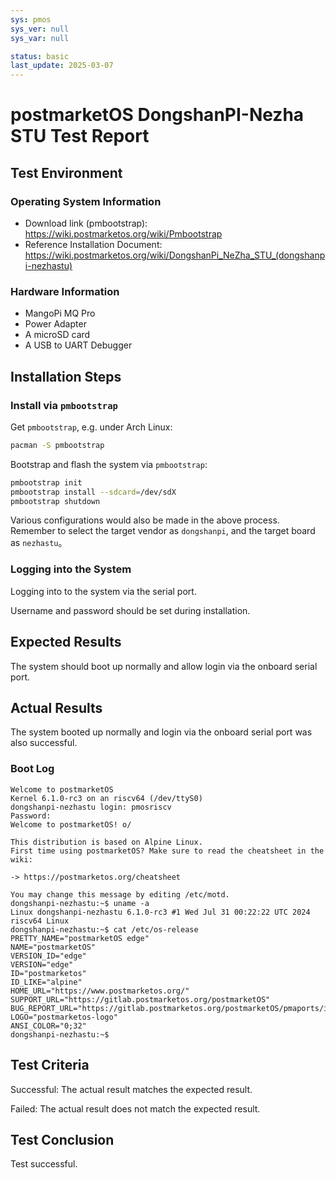 ```yaml
---
sys: pmos
sys_ver: null
sys_var: null

status: basic
last_update: 2025-03-07
---
```


# postmarketOS DongshanPI-Nezha STU Test Report

## Test Environment

### Operating System Information

- Download link (pmbootstrap): https://wiki.postmarketos.org/wiki/Pmbootstrap
- Reference Installation Document: https://wiki.postmarketos.org/wiki/DongshanPi_NeZha_STU_(dongshanpi-nezhastu)

### Hardware Information

- MangoPi MQ Pro
- Power Adapter
- A microSD card
- A USB to UART Debugger

## Installation Steps

### Install via `pmbootstrap`

Get `pmbootstrap`, e.g. under Arch Linux:
```bash
pacman -S pmbootstrap
```

Bootstrap and flash the system via `pmbootstrap`:
```bash
pmbootstrap init
pmbootstrap install --sdcard=/dev/sdX
pmbootstrap shutdown
```

Various configurations would also be made in the above process. Remember to select the target vendor as `dongshanpi`, and the target board as `nezhastu`。

### Logging into the System

Logging into to the system via the serial port.

Username and password should be set during installation.

## Expected Results

The system should boot up normally and allow login via the onboard serial port.

## Actual Results

The system booted up normally and login via the onboard serial port was also successful.

### Boot Log

```log
Welcome to postmarketOS
Kernel 6.1.0-rc3 on an riscv64 (/dev/ttyS0)
dongshanpi-nezhastu login: pmosriscv
Password: 
Welcome to postmarketOS! o/

This distribution is based on Alpine Linux.
First time using postmarketOS? Make sure to read the cheatsheet in the wiki:

-> https://postmarketos.org/cheatsheet

You may change this message by editing /etc/motd.
dongshanpi-nezhastu:~$ uname -a
Linux dongshanpi-nezhastu 6.1.0-rc3 #1 Wed Jul 31 00:22:22 UTC 2024 riscv64 Linux
dongshanpi-nezhastu:~$ cat /etc/os-release 
PRETTY_NAME="postmarketOS edge"
NAME="postmarketOS"
VERSION_ID="edge"
VERSION="edge"
ID="postmarketos"
ID_LIKE="alpine"
HOME_URL="https://www.postmarketos.org/"
SUPPORT_URL="https://gitlab.postmarketos.org/postmarketOS"
BUG_REPORT_URL="https://gitlab.postmarketos.org/postmarketOS/pmaports/issues"
LOGO="postmarketos-logo"
ANSI_COLOR="0;32"
dongshanpi-nezhastu:~$ 

```

## Test Criteria

Successful: The actual result matches the expected result.

Failed: The actual result does not match the expected result.

## Test Conclusion

Test successful.
